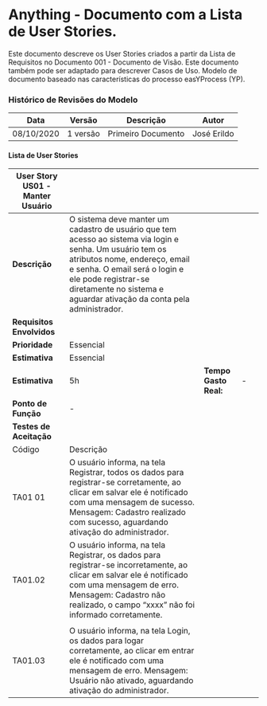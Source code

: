 # Anything - Documento com a Lista de User Stories.

Este documento descreve os User Stories criados a partir da Lista de Requisitos no Documento 001 - Documento de Visão. Este documento também pode ser adaptado para descrever Casos de Uso. Modelo de documento baseado nas características do processo easYProcess (YP).

### Histórico de Revisões do Modelo  

Data | Versão | Descrição | Autor 
 -------- | ----------- | ---------- | ------------ 
 08/10/2020      | 1 versão  | Primeiro Documento | José Erildo
 
 
 #### Lista de User Stories
   
| User Story US01 - Manter Usuário  |   |   |   |   |
|---|---|---|---|---|
| **Descrição** | O sistema deve manter um cadastro de usuário que tem acesso ao sistema via login e senha. Um usuário tem os atributos nome, endereço, email e senha. O email será o login e ele pode registrar-se diretamente no sistema e aguardar ativação da conta pela administrador.  |   |   |   |
|  **Requisitos Envolvidos** |  |   |   |   |
| **Prioridade**  | Essencial  |   |   |   |
| **Estimativa** | Essencial  |   |   |   |
| **Estimativa**  | 5h  |  **Tempo Gasto Real:** |  - |   |
| **Ponto de Função**  | -  |   |   |   |
| **Testes de Aceitação**  |   |   |   |   |
| Código  | Descrição  |   |   |   |
| TA01 01  | O usuário informa, na tela Registrar, todos os dados para registrar-se corretamente, ao clicar em salvar ele é notificado com uma mensagem de sucesso. Mensagem: Cadastro realizado com sucesso, aguardando ativação do administrador.  |   |   |   |
| TA01.02  | O usuário informa, na tela Registrar, os dados para registrar-se incorretamente, ao clicar em salvar ele é notificado com uma mensagem de erro. Mensagem: Cadastro não realizado, o campo “xxxx” não foi informado corretamente.
  |   |   |   |
| TA01.03 | O usuário informa, na tela Login, os dados para logar corretamente, ao clicar em entrar ele é notificado com uma mensagem de erro. Mensagem: Usuário não ativado, aguardando ativação do administrador. |   |   |   |
 
 
 

